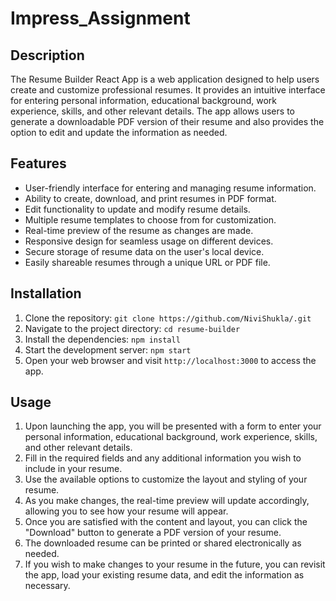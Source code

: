 # Impress_Assignment

## Description
The Resume Builder React App is a web application designed to help users create and customize professional resumes. It provides an intuitive interface for entering personal information, educational background, work experience, skills, and other relevant details. The app allows users to generate a downloadable PDF version of their resume and also provides the option to edit and update the information as needed.

## Features
- User-friendly interface for entering and managing resume information.
- Ability to create, download, and print resumes in PDF format.
- Edit functionality to update and modify resume details.
- Multiple resume templates to choose from for customization.
- Real-time preview of the resume as changes are made.
- Responsive design for seamless usage on different devices.
- Secure storage of resume data on the user's local device.
- Easily shareable resumes through a unique URL or PDF file.

## Installation
1. Clone the repository:
```git clone https://github.com/NiviShukla/.git```
2. Navigate to the project directory:
```cd resume-builder```
3. Install the dependencies:
```npm install```
4. Start the development server:
```npm start```
5. Open your web browser and visit `http://localhost:3000` to access the app.

## Usage
1. Upon launching the app, you will be presented with a form to enter your personal information, educational background, work experience, skills, and other relevant details.
2. Fill in the required fields and any additional information you wish to include in your resume.
3. Use the available options to customize the layout and styling of your resume.
4. As you make changes, the real-time preview will update accordingly, allowing you to see how your resume will appear.
5. Once you are satisfied with the content and layout, you can click the "Download" button to generate a PDF version of your resume.
6. The downloaded resume can be printed or shared electronically as needed.
7. If you wish to make changes to your resume in the future, you can revisit the app, load your existing resume data, and edit the information as necessary.

